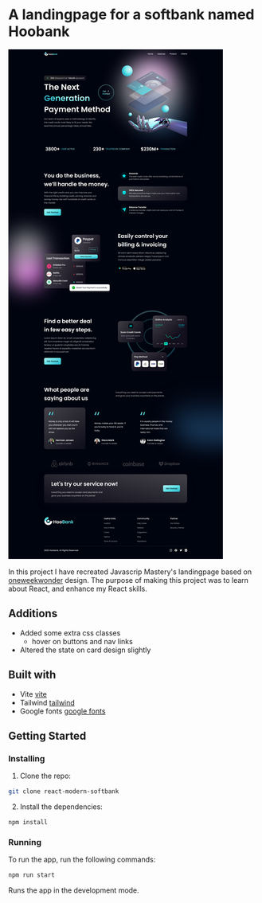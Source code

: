 # A landingpage for a softbank named Hoobank

![image](https://github.com/matshel/react-modern-softbank/blob/master/src/assets/hoobank.png?raw=true)

In this project I have recreated Javascrip Mastery's landingpage based on [oneweekwonder](https://dribbble.com/OWWStudio) design.
The purpose of making this project was to learn about React, and enhance my React skills.

## Additions

- Added some extra css classes
    - hover on buttons and nav links
- Altered the state on card design slightly

## Built with

- Vite [vite](https://vitejs.dev/) 
- Tailwind [tailwind](https://tailwindcss.com/) 
- Google fonts [google fonts](https://fonts.google.com/)

## Getting Started

### Installing

1. Clone the repo:

```bash
git clone react-modern-softbank
```

2. Install the dependencies:

```
npm install
```

### Running

To run the app, run the following commands:

```bash
npm run start
```

Runs the app in the development mode.

